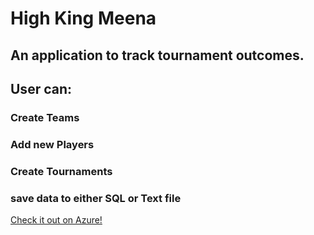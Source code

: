 # High King Meena
## An application to track tournament outcomes.
## User can:
  ### Create Teams
  ### Add new Players
  ### Create Tournaments
  ### save data to either SQL or Text file

[Check it out on Azure!](https://www.instagram.com/easyeigo/) 


